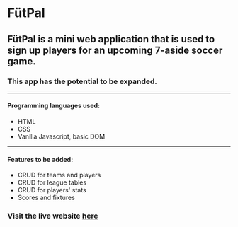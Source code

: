 # FütPal
## FütPal is a mini web application that is used to sign up players for an upcoming 7-aside soccer game.
### This app has the potential to be expanded.
------------------------
#### Programming languages used:
- HTML
- CSS
- Vanilla Javascript, basic DOM
-----------------------
#### Features to be added:
- CRUD for teams and players
- CRUD for league tables
- CRUD for players' stats
- Scores and fixtures
### Visit the live website [here](https://gtouf7.github.io/Sport-Attend/)
